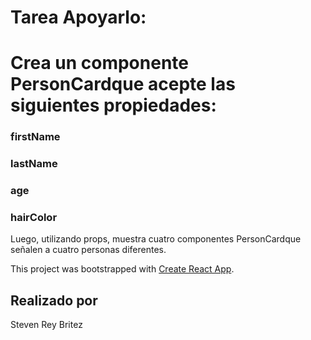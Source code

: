 # Tarea Apoyarlo:

# Crea un componente PersonCardque acepte las siguientes propiedades:

### firstName

### lastName

### age

### hairColor

Luego, utilizando props, muestra cuatro componentes PersonCardque señalen a cuatro personas diferentes.

This project was bootstrapped with [Create React App](https://github.com/facebook/create-react-app).

## Realizado por

Steven Rey Britez
